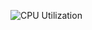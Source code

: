 ![CPU Utilization](https://github.com/EslamFouadd/GCP-Engineer-Bootcamp/assets/77150715/e1b6389d-d564-4081-b4ab-7235322f2056)
